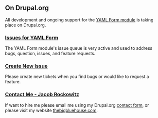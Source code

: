 On Drupal.org
-------------

All development and ongoing support for the [YAML Form module](https://www.drupal.org/project/yamlform) 
is taking place on Drupal.org.

### [Issues for YAML Form](https://www.drupal.org/project/issues/yamlform)

The YAML Form module's issue queue is very active and used to address bugs, 
question, issues, and feature requests. 

### [Create New Issue](https://www.drupal.org/node/add/project-issue/yamlform)

Please create new tickets when you find bugs or would like to request a feature.  

### [Contact Me - Jacob Rockowitz](https://www.drupal.org/user/371407/contact)

If want to hire me please email me using my Drupal.org [contact form](https://www.drupal.org/user/371407/contact),
or please visit my website [thebigbluehouse.com](http://thebigbluehouse.com).

